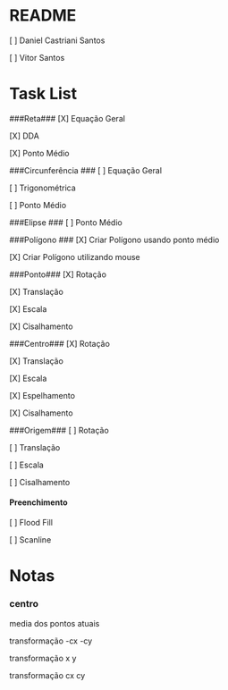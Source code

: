 # README #

[ ] Daniel Castriani Santos

[ ] Vitor Santos  

# Task List #

###Reta###
[X] Equação Geral

[X] DDA

[X] Ponto Médio

###Circunferência ###
[ ] Equação Geral

[ ] Trigonométrica

[ ] Ponto Médio

###Elipse ###
[ ] Ponto Médio

###Polígono ###
[X] Criar Polígono usando ponto médio

[X] Criar Polígono utilizando mouse

###Ponto###
[X] Rotação

[X] Translação

[X] Escala

[X] Cisalhamento

###Centro###
[X] Rotação

[X] Translação

[X] Escala

[X] Espelhamento

[X] Cisalhamento

###Origem###
[ ] Rotação

[ ] Translação

[ ] Escala

[ ] Cisalhamento


#### Preenchimento ####

[ ] Flood Fill

[ ] Scanline


# Notas #
### centro ###
media dos pontos atuais

transformação -cx -cy

transformação x y

transformação cx cy